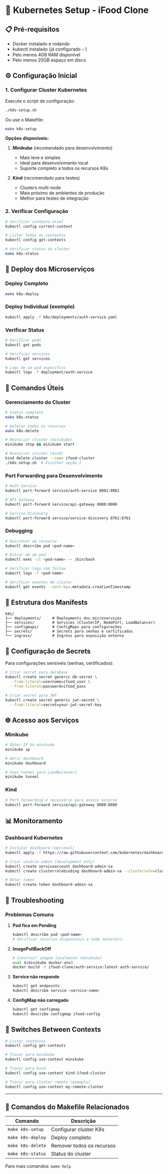 # 🚀 Kubernetes Setup - iFood Clone

## 📋 Pré-requisitos

- Docker instalado e rodando
- kubectl instalado (já configurado ✅)
- Pelo menos 4GB RAM disponível
- Pelo menos 20GB espaço em disco

## ⚙️ Configuração Inicial

### 1. Configurar Cluster Kubernetes

Execute o script de configuração:

```bash
./k8s-setup.sh
```

Ou use o Makefile:

```bash
make k8s-setup
```

**Opções disponíveis:**

1. **Minikube** (recomendado para desenvolvimento)
   - Mais leve e simples
   - Ideal para desenvolvimento local
   - Suporte completo a todos os recursos K8s

2. **Kind** (recomendado para testes)
   - Clusters multi-node
   - Mais próximo de ambientes de produção
   - Melhor para testes de integração

### 2. Verificar Configuração

```bash
# Verificar contexto atual
kubectl config current-context

# Listar todos os contextos
kubectl config get-contexts

# Verificar status do cluster
make k8s-status
```

## 🚢 Deploy dos Microserviços

### Deploy Completo
```bash
make k8s-deploy
```

### Deploy Individual (exemplo)
```bash
kubectl apply -f k8s/deployments/auth-service.yaml
```

### Verificar Status
```bash
# Verificar pods
kubectl get pods

# Verificar services
kubectl get services

# Logs de um pod específico
kubectl logs -f deployment/auth-service
```

## 🔧 Comandos Úteis

### Gerenciamento do Cluster

```bash
# Status completo
make k8s-status

# Deletar todos os recursos
make k8s-delete

# Reiniciar cluster (minikube)
minikube stop && minikube start

# Reiniciar cluster (kind)
kind delete cluster --name ifood-cluster
./k8s-setup.sh  # Escolher opção 2
```

### Port Forwarding para Desenvolvimento

```bash
# Auth Service
kubectl port-forward service/auth-service 8081:8081

# API Gateway
kubectl port-forward service/api-gateway 8080:8080

# Service Discovery
kubectl port-forward service/service-discovery 8761:8761
```

### Debugging

```bash
# Descrever um resource
kubectl describe pod <pod-name>

# Entrar em um pod
kubectl exec -it <pod-name> -- /bin/bash

# Verificar logs com follow
kubectl logs -f <pod-name>

# Verificar eventos do cluster
kubectl get events --sort-by=.metadata.creationTimestamp
```

## 📁 Estrutura dos Manifests

```
k8s/
├── deployments/     # Deployments dos microserviços
├── services/        # Services (ClusterIP, NodePort, LoadBalancer)
├── configmaps/      # ConfigMaps para configurações
├── secrets/         # Secrets para senhas e certificados
└── ingress/         # Ingress para exposição externa
```

## 🔑 Configuração de Secrets

Para configurações sensíveis (senhas, certificados):

```bash
# Criar secret para database
kubectl create secret generic db-secret \
  --from-literal=username=ifood_user \
  --from-literal=password=ifood_pass

# Criar secret para JWT
kubectl create secret generic jwt-secret \
  --from-literal=secret=your-jwt-secret-key
```

## 🌐 Acesso aos Serviços

### Minikube

```bash
# Obter IP do minikube
minikube ip

# Abrir dashboard
minikube dashboard

# Usar tunnel para LoadBalancers
minikube tunnel
```

### Kind

```bash
# Port forwarding é necessário para acesso externo
kubectl port-forward service/api-gateway 8080:8080
```

## 📊 Monitoramento

### Dashboard Kubernetes
```bash
# Instalar dashboard (opcional)
kubectl apply -f https://raw.githubusercontent.com/kubernetes/dashboard/v2.7.0/aio/deploy/recommended.yaml

# Criar usuário admin (development only)
kubectl create serviceaccount dashboard-admin-sa
kubectl create clusterrolebinding dashboard-admin-sa --clusterrole=cluster-admin --serviceaccount=default:dashboard-admin-sa

# Obter token
kubectl create token dashboard-admin-sa
```

## 🚨 Troubleshooting

### Problemas Comuns

1. **Pod fica em Pending**
   ```bash
   kubectl describe pod <pod-name>
   # Verificar recursos disponíveis e node selectors
   ```

2. **ImagePullBackOff**
   ```bash
   # Construir imagem localmente (minikube)
   eval $(minikube docker-env)
   docker build -t ifood-clone/auth-service:latest auth-service/
   ```

3. **Service não responde**
   ```bash
   kubectl get endpoints
   kubectl describe service <service-name>
   ```

4. **ConfigMap não carregado**
   ```bash
   kubectl get configmap
   kubectl describe configmap ifood-config
   ```

## 🔄 Switches Between Contexts

```bash
# Listar contextos
kubectl config get-contexts

# Trocar para minikube
kubectl config use-context minikube

# Trocar para kind
kubectl config use-context kind-ifood-cluster

# Trocar para cluster remoto (exemplo)
kubectl config use-context my-remote-cluster
```

---

## 🤝 Comandos do Makefile Relacionados

| Comando | Descrição |
|---------|-----------|
| `make k8s-setup` | Configurar cluster K8s |
| `make k8s-deploy` | Deploy completo |
| `make k8s-delete` | Remover todos os recursos |
| `make k8s-status` | Status do cluster |

Para mais comandos: `make help`